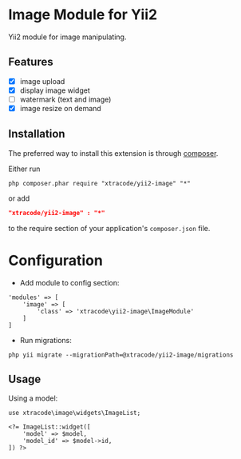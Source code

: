 Image Module for Yii2
==============================

Yii2 module for image manipulating.

Features
--------
- [x] image upload
- [x] display image widget
- [ ] watermark (text and image)
- [x] image resize on demand

Installation
------------
The preferred way to install this extension is through [composer](http://getcomposer.org/download/).

Either run

```
php composer.phar require "xtracode/yii2-image" "*"
```
or add

```json
"xtracode/yii2-image" : "*"
```

to the require section of your application's `composer.json` file.

Configuration
=============

- Add module to config section:

```
'modules' => [
    'image' => [
        'class' => 'xtracode\yii2-image\ImageModule'
    ]
]
```

- Run migrations:

```
php yii migrate --migrationPath=@xtracode/yii2-image/migrations
```

Usage
-----
Using a model:

```
use xtracode\image\widgets\ImageList;

<?= ImageList::widget([
    'model' => $model,
    'model_id' => $model->id,
]) ?>
```
